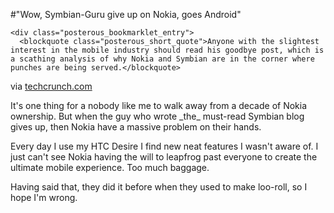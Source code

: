 #"Wow, Symbian-Guru give up on Nokia, goes Android"


    <div class="posterous_bookmarklet_entry">
      <blockquote class="posterous_short_quote">Anyone with the slightest interest in the mobile industry should read his goodbye post, which is a scathing analysis of why Nokia and Symbian are in the corner where punches are being served.</blockquote>

<div class="posterous_quote_citation">via <a href="http://techcrunch.com/2010/07/01/self-declared-longtime-nokia-and-symbian-fanboy-gives-up-goes-android/?utm_source=TweetMeme&amp;utm_medium=widget&amp;utm_campaign=retweetbutton">techcrunch.com</a></div>
    <p>It's one thing for a nobody like me to walk away from a decade of Nokia ownership. But when the guy who wrote _the_ must-read Symbian blog gives up, then Nokia have a massive problem on their hands.
</p><p>Every day I use my HTC Desire I find new neat features I wasn't aware of. I just can't see Nokia having the will to leapfrog past everyone to create the ultimate mobile experience. Too much baggage.
</p><p>Having said that, they did it before when they used to make loo-roll, so I hope I'm wrong.</p></div>
  